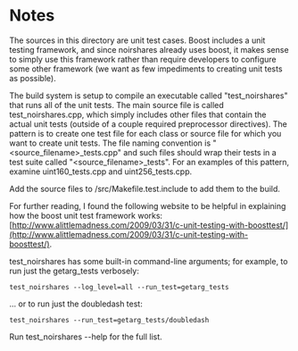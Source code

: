 # Notes
The sources in this directory are unit test cases.  Boost includes a
unit testing framework, and since noirshares already uses boost, it makes
sense to simply use this framework rather than require developers to
configure some other framework (we want as few impediments to creating
unit tests as possible).

The build system is setup to compile an executable called "test_noirshares"
that runs all of the unit tests.  The main source file is called
test_noirshares.cpp, which simply includes other files that contain the
actual unit tests (outside of a couple required preprocessor
directives).  The pattern is to create one test file for each class or
source file for which you want to create unit tests.  The file naming
convention is "<source_filename>_tests.cpp" and such files should wrap
their tests in a test suite called "<source_filename>_tests".  For an
examples of this pattern, examine uint160_tests.cpp and
uint256_tests.cpp.

Add the source files to /src/Makefile.test.include to add them to the build.

For further reading, I found the following website to be helpful in
explaining how the boost unit test framework works:
[http://www.alittlemadness.com/2009/03/31/c-unit-testing-with-boosttest/](http://www.alittlemadness.com/2009/03/31/c-unit-testing-with-boosttest/).

test_noirshares has some built-in command-line arguments; for
example, to run just the getarg_tests verbosely:

    test_noirshares --log_level=all --run_test=getarg_tests

... or to run just the doubledash test:

    test_noirshares --run_test=getarg_tests/doubledash

Run  test_noirshares --help   for the full list.

